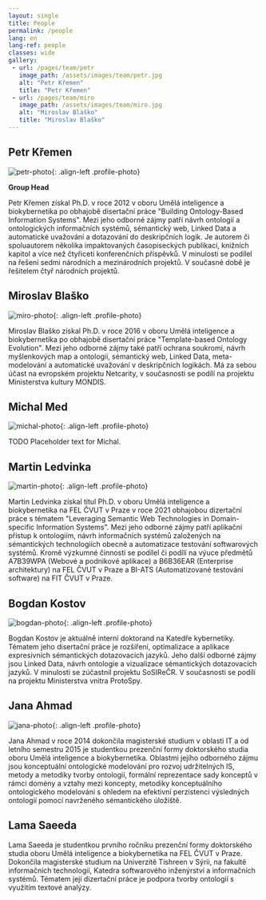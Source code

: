 ```yaml
---
layout: single
title: People
permalink: /people
lang: en
lang-ref: people
classes: wide
gallery:
 - url: /pages/team/petr
   image_path: /assets/images/team/petr.jpg
   alt: "Petr Křemen"
   title: "Petr Křemen"
 - url: /pages/team/miro
   image_path: /assets/images/team/miro.jpg
   alt: "Miroslav Blaško"
   title: "Miroslav Blaško"
---
```


## Petr Křemen

![petr-photo](https://cs.fel.cvut.cz/upload/persons/e6d42e10cc8869d8c22c3d75bc2e66e04977313d.jpg){: .align-left .profile-photo}

__Group Head__

Petr Křemen získal Ph.D. v roce 2012 v oboru Umělá inteligence a biokybernetika po obhajobě disertační práce
"Building Ontology-Based Information Systems". Mezi jeho odborné zájmy patří návrh ontologií a ontologických informačních systémů,
sémantický web, Linked Data a automatické uvažování a dotazování do deskripčních logik.
Je autorem či spoluautorem několika impaktovaných časopiseckých publikací, knižních kapitol a více než čtyřiceti konferenčních příspěvků.
V minulosti se podílel na řešení sedmi národních a mezinárodních projektů. V současné době je řešitelem čtyř národních projektů.


## Miroslav Blaško

![miro-photo](https://cs.fel.cvut.cz/upload/persons/5bac11b845c7e4e12fb719c8ca2346d46d892f9b.jpg){: .align-left .profile-photo}

Miroslav Blaško získal Ph.D. v roce 2016 v oboru Umělá inteligence a biokybernetika po obhajobě disertační práce "Template-based Ontology Evolution".
Mezi jeho odborné zájmy také patří ochrana soukromí, návrh myšlenkových map a ontologií, sémantický web, Linked Data, meta-modelování
a automatické uvažování v deskripčních logikách. Má za sebou účast na evropském projektu Netcarity,
v současnosti se podílí na projektu Ministerstva kultury MONDIS.


## Michal Med

![michal-photo](https://cs.fel.cvut.cz/upload/persons/1d28ef5c0a2c20f9b77b561ac99aca0a09ae1d39.jpg){: .align-left .profile-photo}

TODO Placeholder text for Michal.



## Martin Ledvinka

![martin-photo](https://cs.fel.cvut.cz/upload/persons/b7676e1352cdf3dfe020926eb402da5e4ec7d177.jpg){: .align-left .profile-photo}

Martin Ledvinka získal titul Ph.D. v oboru Umělá inteligence a biokybernetika na FEL ČVUT v Praze v roce 2021 obhajobou dizertační práce
s tématem "Leveraging Semantic Web Technologies in Domain-specific Information Systems". Mezi jeho odborné zájmy patří aplikační přístup k ontologiím,
návrh informačních systémů založených na sémantických technologiích obecně a automatizace testování softwarových systémů.
Kromě výzkumné činnosti se podílel či podílí na výuce předmětů A7B39WPA (Webové a podnikové aplikace) a B6B36EAR (Enterprise architektury)
na FEL ČVUT v Praze a BI-ATS (Automatizované testování software) na FIT ČVUT v Praze.

## Bogdan Kostov

![bogdan-photo](https://cs.fel.cvut.cz/upload/persons/89528fc14733af2d534157cda23b3b402e4e57fd.jpg){: .align-left .profile-photo}

Bogdan Kostov je aktuálně interní doktorand na Katedře kybernetiky. Tématem jeho disertační práce je rozšíření, optimalizace
a aplikace expresivních sémantických dotazovacích jazyků. Jeho další odborné zájmy jsou Linked Data,
návrh ontologie a vizualizace sémantických dotazovacích jazyků. V minulosti se zúčastnil projektu SoSIReČR.
V současnosti se podílí na projektu Ministerstva vnitra ProtoSpy.


## Jana Ahmad

![jana-photo](https://cs.fel.cvut.cz/upload/persons/744a3a72447eaa3a4f03bd1c25859b09d1626cf6.jpg){: .align-left .profile-photo}

Jana Ahmad v roce 2014 dokončila magisterské studium v oblasti IT a od letního semestru 2015 je studentkou prezenční formy doktorského studia
oboru Umělá inteligence a biokybernetika. Oblastmi jejího odborného zájmu jsou konceptuální ontologické modelování pro rozvoj udržitelných IS,
metody a metodiky tvorby ontologií, formální reprezentace sady konceptů v rámci domény a vztahy mezi koncepty, metodiky konceptuálního
ontologického modelování s ohledem na efektivní perzistenci výsledných ontologií pomocí navrženého sémantického úložiště.


## Lama Saeeda

Lama Saeeda je studentkou prvního ročníku prezenční formy doktorského studia oboru Umělá inteligence a biokybernetika na FEL ČVUT v Praze.
Dokončila magisterské studium na Univerzitě Tishreen v Sýrii, na fakultě informačních technologií, Katedra softwarového inženýrství a informačních systémů.
Tématem její dizertační práce je podpora tvorby ontologií s využitím textové analýzy.
